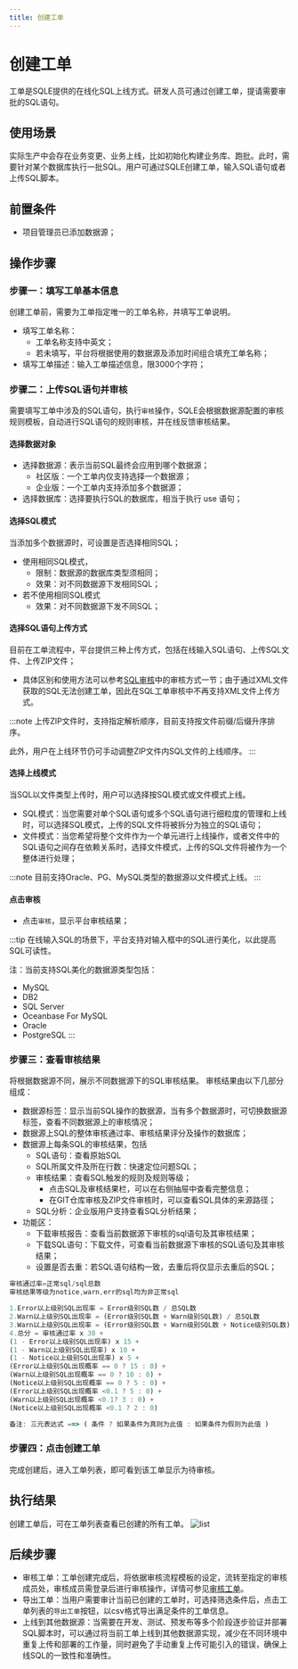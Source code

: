 ```yaml
---
title: 创建工单
---
```


# 创建工单
工单是SQLE提供的在线化SQL上线方式。研发人员可通过创建工单，提请需要审批的SQL语句。

## 使用场景
实际生产中会存在业务变更、业务上线，比如初始化构建业务库、跑批。此时，需要针对某个数据库执行一批SQL。用户可通过SQLE创建工单，输入SQL语句或者上传SQL脚本。

## 前置条件
* 项目管理员已添加数据源；

## 操作步骤
### 步骤一：填写工单基本信息
创建工单前，需要为工单指定唯一的工单名称，并填写工单说明。

* 填写工单名称：
    * 工单名称支持中英文；
    * 若未填写，平台将根据使用的数据源及添加时间组合填充工单名称；
* 填写工单描述：输入工单描述信息，限3000个字符；

### 步骤二：上传SQL语句并审核
需要填写工单中涉及的SQL语句，执行`审核`操作，SQLE会根据数据源配置的审核规则模板，自动进行SQL语句的规则审核，并在线反馈审核结果。
#### 选择数据对象
* 选择数据源：表示当前SQL最终会应用到哪个数据源；
  * 社区版：一个工单内仅支持选择一个数据源；
  * 企业版：一个工单内支持添加多个数据源；
* 选择数据库：选择要执行SQL的数据库，相当于执行 use 语句；
#### 选择SQL模式
当添加多个数据源时，可设置是否选择相同SQL；
  * 使用相同SQL模式，
      * 限制：数据源的数据库类型须相同；
      * 效果：对不同数据源下发相同SQL；
  * 若不使用相同SQL模式
      * 效果：对不同数据源下发不同SQL；
#### 选择SQL语句上传方式
目前在工单流程中，平台提供三种上传方式，包括在线输入SQL语句、上传SQL文件、上传ZIP文件；
* 具体区别和使用方法可以参考[SQL审核](../quick_audit.md)中的审核方式一节；由于通过XML文件获取的SQL无法创建工单，因此在SQL工单审核中不再支持XML文件上传方式。

:::note
上传ZIP文件时，支持指定解析顺序，目前支持按文件前缀/后缀升序排序。

此外，用户在上线环节仍可手动调整ZIP文件内SQL文件的上线顺序。
:::

#### 选择上线模式
当SQL以文件类型上传时，用户可以选择按SQL模式或文件模式上线。
* SQL模式：当您需要对单个SQL语句或多个SQL语句进行细粒度的管理和上线时，可以选择SQL模式，上传的SQL文件将被拆分为独立的SQL语句；
* 文件模式：当您希望将整个文件作为一个单元进行上线操作，或者文件中的SQL语句之间存在依赖关系时，选择文件模式，上传的SQL文件将被作为一个整体进行处理；

:::note
目前支持Oracle、PG、MySQL类型的数据源以文件模式上线。
:::
#### 点击审核
* 点击`审核`，显示平台审核结果；

:::tip
在线输入SQL的场景下，平台支持对输入框中的SQL进行美化，以此提高SQL可读性。

注：当前支持SQL美化的数据源类型包括：
* MySQL
* DB2
* SQL Server
* Oceanbase For MySQL
* Oracle
* PostgreSQL
:::


### 步骤三：查看审核结果

将根据数据源不同，展示不同数据源下的SQL审核结果。
审核结果由以下几部分组成：

* 数据源标签：显示当前SQL操作的数据源，当有多个数据源时，可切换数据源标签，查看不同数据源上的审核情况；
* 数据源上SQL的整体审核通过率、审核结果评分及操作的数据库；
* 数据源上每条SQL的审核结果，包括
  * SQL语句：查看原始SQL
  * SQL所属文件及所在行数：快速定位问题SQL；
  * 审核结果：查看SQL触发的规则及规则等级；
    * 点击SQL及审核结果栏，可以在右侧抽屉中查看完整信息；
    * 在GIT仓库审核及ZIP文件审核时，可以查看SQL具体的来源路径；
  * SQL分析：企业版用户支持查看SQL分析结果；
* 功能区：
    * 下载审核报告：查看当前数据源下审核的sql语句及其审核结果；
    * 下载SQL语句：下载文件，可查看当前数据源下审核的SQL语句及其审核结果；
    * 设置是否去重：若SQL语句结构一致，去重后将仅显示去重后的SQL；

```jsx title="审核通过率计算方式"
审核通过率=正常sql/sql总数
审核结果等级为notice,warn,err的sql均为非正常sql
```

```jsx title="审核结果评分计算方式"
1.Error以上级别SQL出现率 = Error级别SQL数 / 总SQL数
2.Warn以上级别SQL出现率 = (Error级别SQL数 + Warn级别SQL数) / 总SQL数
3.Warn以上级别SQL出现率 = (Error级别SQL数 + Warn级别SQL数 + Notice级别SQL数) / 总SQL数
4.总分 = 审核通过率 x 30 +
(1 - Error以上级别SQL出现率) x 15 +
(1 - Warn以上级别SQL出现率) x 10 +
(1 - Notice以上级别SQL出现率) x 5 +
(Error以上级别SQL出现概率 == 0 ? 15 : 0) +
(Warn以上级别SQL出现概率 == 0 ? 10 : 0) +
(Notice以上级别SQL出现概率 == 0 ? 5 : 0) +
(Error以上级别SQL出现概率 <0.1 ? 5 : 0) +
(Warn以上级别SQL出现概率 <0.1? 3 : 0) +
(Notice以上级别SQL出现概率 <0.1 ? 2 : 0)

备注: 三元表达式 ==> ( 条件 ? 如果条件为真则为此值 : 如果条件为假则为此值 )
```

### 步骤四：点击创建工单
完成创建后，进入工单列表，即可看到该工单显示为待审核。

## 执行结果
创建工单后，可在工单列表查看已创建的所有工单。
![list](img/list.png)

## 后续步骤
* 审核工单：工单创建完成后，将依据审核流程模板的设定，流转至指定的审核成员处，审核成员需登录后进行审核操作，详情可参见[审核工单](audit-workflow.md)。
* 导出工单：当用户需要审计当前已创建的工单时，可选择筛选条件后，点击工单列表的`导出工单`按钮，以csv格式导出满足条件的工单信息。
* 上线到其他数据源：当需要在开发、测试、预发布等多个阶段逐步验证并部署SQL脚本时，可以通过将当前工单上线到其他数据源实现，减少在不同环境中重复上传和部署的工作量，同时避免了手动重复上传可能引入的错误，确保上线SQL的一致性和准确性。


